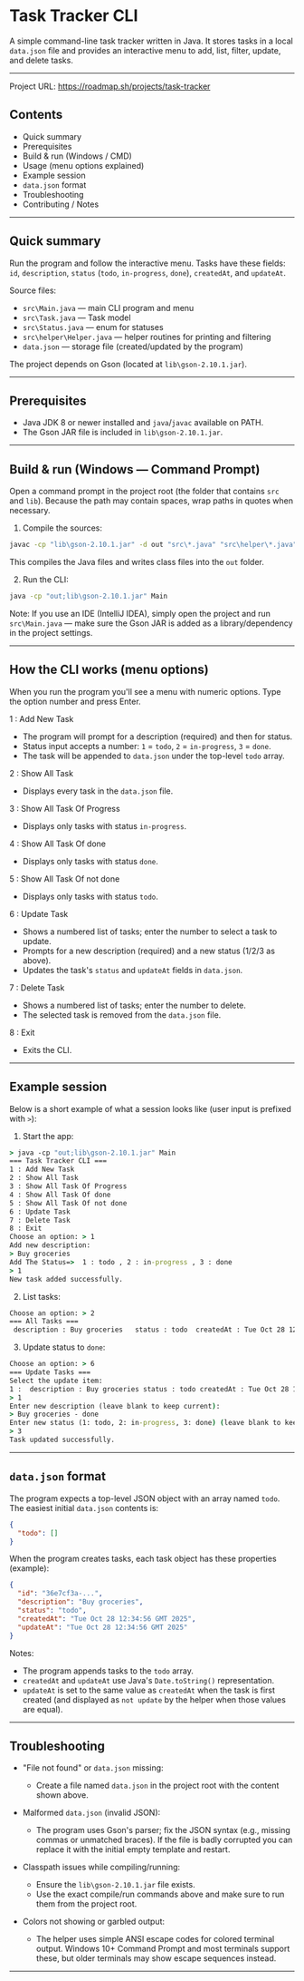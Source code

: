 # Task Tracker CLI

A simple command-line task tracker written in Java. It stores tasks in a local `data.json` file and provides an interactive menu to add, list, filter, update, and delete tasks.

---
Project URL: https://roadmap.sh/projects/task-tracker
## Contents
- Quick summary
- Prerequisites
- Build & run (Windows / CMD)
- Usage (menu options explained)
- Example session
- `data.json` format
- Troubleshooting
- Contributing / Notes

---

## Quick summary
Run the program and follow the interactive menu. Tasks have these fields: `id`, `description`, `status` (`todo`, `in-progress`, `done`), `createdAt`, and `updateAt`.

Source files:
- `src\Main.java` — main CLI program and menu
- `src\Task.java` — Task model
- `src\Status.java` — enum for statuses
- `src\helper\Helper.java` — helper routines for printing and filtering
- `data.json` — storage file (created/updated by the program)

The project depends on Gson (located at `lib\gson-2.10.1.jar`).

---

## Prerequisites
- Java JDK 8 or newer installed and `java`/`javac` available on PATH.
- The Gson JAR file is included in `lib\gson-2.10.1.jar`.

---

## Build & run (Windows — Command Prompt)
Open a command prompt in the project root (the folder that contains `src` and `lib`). Because the path may contain spaces, wrap paths in quotes when necessary.

1) Compile the sources:

```cmd
javac -cp "lib\gson-2.10.1.jar" -d out "src\*.java" "src\helper\*.java"
```

This compiles the Java files and writes class files into the `out` folder.

2) Run the CLI:

```cmd
java -cp "out;lib\gson-2.10.1.jar" Main
```

Note: If you use an IDE (IntelliJ IDEA), simply open the project and run `src\Main.java` — make sure the Gson JAR is added as a library/dependency in the project settings.

---

## How the CLI works (menu options)
When you run the program you'll see a menu with numeric options. Type the option number and press Enter.

1 : Add New Task
- The program will prompt for a description (required) and then for status.
- Status input accepts a number: `1` = `todo`, `2` = `in-progress`, `3` = `done`.
- The task will be appended to `data.json` under the top-level `todo` array.

2 : Show All Task
- Displays every task in the `data.json` file.

3 : Show All Task Of Progress
- Displays only tasks with status `in-progress`.

4 : Show All Task Of done
- Displays only tasks with status `done`.

5 : Show All Task Of not done
- Displays only tasks with status `todo`.

6 : Update Task
- Shows a numbered list of tasks; enter the number to select a task to update.
- Prompts for a new description (required) and a new status (1/2/3 as above).
- Updates the task's `status` and `updateAt` fields in `data.json`.

7 : Delete Task
- Shows a numbered list of tasks; enter the number to delete.
- The selected task is removed from the `data.json` file.

8 : Exit
- Exits the CLI.

---

## Example session
Below is a short example of what a session looks like (user input is prefixed with `>`):

1) Start the app:

```cmd
> java -cp "out;lib\gson-2.10.1.jar" Main
=== Task Tracker CLI ===
1 : Add New Task
2 : Show All Task
3 : Show All Task Of Progress
4 : Show All Task Of done
5 : Show All Task Of not done
6 : Update Task
7 : Delete Task
8 : Exit
Choose an option: > 1
Add new description:
> Buy groceries
Add The Status=>  1 : todo , 2 : in-progress , 3 : done 
> 1
New task added successfully.
```

2) List tasks:

```cmd
Choose an option: > 2
=== All Tasks ===
 description : Buy groceries   status : todo  createdAt : Tue Oct 28 12:34:56 GMT 2025  updateAt :  not update
```

3) Update status to `done`:

```cmd
Choose an option: > 6
=== Update Tasks ===
Select the update item:
1 :  description : Buy groceries status : todo createdAt : Tue Oct 28 12:34:56 GMT 2025
> 1
Enter new description (leave blank to keep current):
> Buy groceries - done
Enter new status (1: todo, 2: in-progress, 3: done) (leave blank to keep current):
> 3
Task updated successfully.
```

---

## `data.json` format
The program expects a top-level JSON object with an array named `todo`. The easiest initial `data.json` contents is:

```json
{
  "todo": []
}
```

When the program creates tasks, each task object has these properties (example):

```json
{
  "id": "36e7cf3a-...",
  "description": "Buy groceries",
  "status": "todo",
  "createdAt": "Tue Oct 28 12:34:56 GMT 2025",
  "updateAt": "Tue Oct 28 12:34:56 GMT 2025"
}
```

Notes:
- The program appends tasks to the `todo` array.
- `createdAt` and `updateAt` use Java's `Date.toString()` representation.
- `updateAt` is set to the same value as `createdAt` when the task is first created (and displayed as `not update` by the helper when those values are equal).

---

## Troubleshooting
- "File not found" or `data.json` missing:
  - Create a file named `data.json` in the project root with the content shown above.

- Malformed `data.json` (invalid JSON):
  - The program uses Gson's parser; fix the JSON syntax (e.g., missing commas or unmatched braces). If the file is badly corrupted you can replace it with the initial empty template and restart.

- Classpath issues while compiling/running:
  - Ensure the `lib\gson-2.10.1.jar` file exists.
  - Use the exact compile/run commands above and make sure to run them from the project root.

- Colors not showing or garbled output:
  - The helper uses simple ANSI escape codes for colored terminal output. Windows 10+ Command Prompt and most terminals support these, but older terminals may show escape sequences instead.

---
